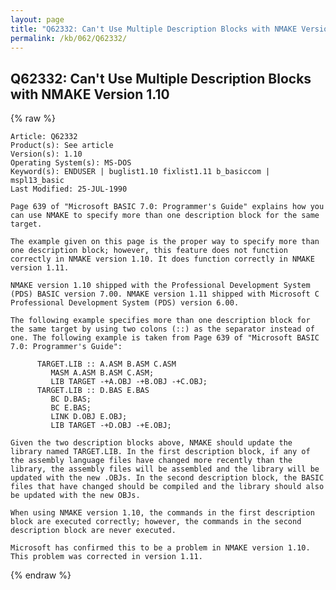 ```yaml
---
layout: page
title: "Q62332: Can't Use Multiple Description Blocks with NMAKE Version 1.10"
permalink: /kb/062/Q62332/
---
```


## Q62332: Can't Use Multiple Description Blocks with NMAKE Version 1.10

{% raw %}

	Article: Q62332
	Product(s): See article
	Version(s): 1.10
	Operating System(s): MS-DOS
	Keyword(s): ENDUSER | buglist1.10 fixlist1.11 b_basiccom | mspl13_basic
	Last Modified: 25-JUL-1990
	
	Page 639 of "Microsoft BASIC 7.0: Programmer's Guide" explains how you
	can use NMAKE to specify more than one description block for the same
	target.
	
	The example given on this page is the proper way to specify more than
	one description block; however, this feature does not function
	correctly in NMAKE version 1.10. It does function correctly in NMAKE
	version 1.11.
	
	NMAKE version 1.10 shipped with the Professional Development System
	(PDS) BASIC version 7.00. NMAKE version 1.11 shipped with Microsoft C
	Professional Development System (PDS) version 6.00.
	
	The following example specifies more than one description block for
	the same target by using two colons (::) as the separator instead of
	one. The following example is taken from Page 639 of "Microsoft BASIC
	7.0: Programmer's Guide":
	
	      TARGET.LIB :: A.ASM B.ASM C.ASM
	         MASM A.ASM B.ASM C.ASM;
	         LIB TARGET -+A.OBJ -+B.OBJ -+C.OBJ;
	      TARGET.LIB :: D.BAS E.BAS
	         BC D.BAS;
	         BC E.BAS;
	         LINK D.OBJ E.OBJ;
	         LIB TARGET -+D.OBJ -+E.OBJ;
	
	Given the two description blocks above, NMAKE should update the
	library named TARGET.LIB. In the first description block, if any of
	the assembly language files have changed more recently than the
	library, the assembly files will be assembled and the library will be
	updated with the new .OBJs. In the second description block, the BASIC
	files that have changed should be compiled and the library should also
	be updated with the new OBJs.
	
	When using NMAKE version 1.10, the commands in the first description
	block are executed correctly; however, the commands in the second
	description block are never executed.
	
	Microsoft has confirmed this to be a problem in NMAKE version 1.10.
	This problem was corrected in version 1.11.

{% endraw %}
